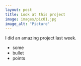```yaml
---
layout: post
title: Look at this project
image: images/pic01.jpg
image_alt: "Picture"
---
```


I did an amazing project last week.

- some
- bullet
- points
